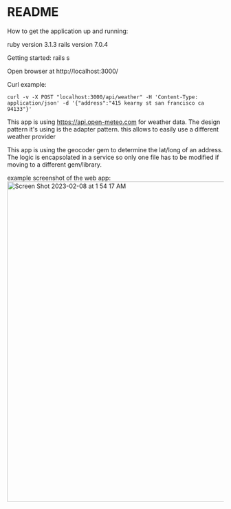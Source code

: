 # README

How to get the application up and running:

ruby version 3.1.3
rails version 7.0.4

Getting started:
rails s

Open browser at http://localhost:3000/

Curl example:

```curl
curl -v -X POST "localhost:3000/api/weather" -H 'Content-Type: application/json' -d '{"address":"415 kearny st san francisco ca 94133"}'
```

This app is using https://api.open-meteo.com for weather data. The design pattern it's using is the adapter pattern. this allows to easily use a different weather provider

This app is using the geocoder gem to determine the lat/long of an address. The logic is encapsolated in a service so only one file has to be modified if moving to a different gem/library.

example screenshot of the web app:
<img width="744" alt="Screen Shot 2023-02-08 at 1 54 17 AM" src="https://user-images.githubusercontent.com/1093611/217498244-87db1e7c-dd05-4478-a7bb-1bc60ba98aed.png">
